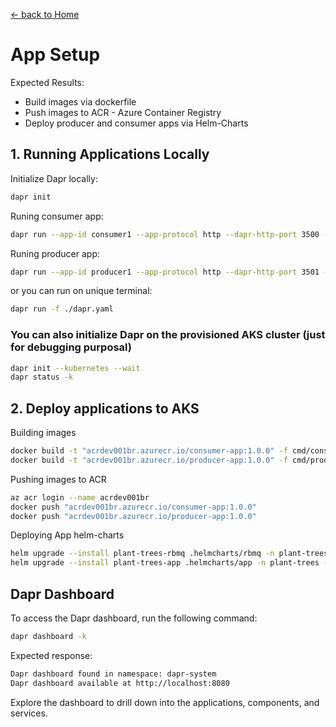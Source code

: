 [<- back to Home](../readme.md)

# App Setup

Expected Results:

- Build images via dockerfile
- Push images to ACR - Azure Container Registry
- Deploy producer and consumer apps via Helm-Charts

## 1. Running Applications Locally

Initialize Dapr locally:

```sh
dapr init
```

Runing consumer app:

```sh
dapr run --app-id consumer1 --app-protocol http --dapr-http-port 3500 --app-port 8080  --resources-path .helmcharts/app/templates -- go run ./cmd/consumer
```

Runing producer app:

```sh
dapr run --app-id producer1 --app-protocol http --dapr-http-port 3501 --resources-path .helmcharts/app/templates -- go run ./cmd/producer
```

or you can run on unique terminal:

```sh
dapr run -f ./dapr.yaml
```

### You can also initialize Dapr on the provisioned AKS cluster (just for debugging purposal)

```sh
dapr init --kubernetes --wait
dapr status -k
```

## 2. Deploy applications to AKS

Building images

```sh
docker build -t "acrdev001br.azurecr.io/consumer-app:1.0.0" -f cmd/consumer/dockerfile .
docker build -t "acrdev001br.azurecr.io/producer-app:1.0.0" -f cmd/producer/dockerfile .
```

Pushing images to ACR

```sh
az acr login --name acrdev001br
docker push "acrdev001br.azurecr.io/consumer-app:1.0.0" 
docker push "acrdev001br.azurecr.io/producer-app:1.0.0" 
```

Deploying App helm-charts

```sh
helm upgrade --install plant-trees-rbmq .helmcharts/rbmq -n plant-trees --create-namespace
helm upgrade --install plant-trees-app .helmcharts/app -n plant-trees --create-namespace
```

## Dapr Dashboard

To access the Dapr dashboard, run the following command:

```sh
dapr dashboard -k
```

Expected response:

```sh
Dapr dashboard found in namespace: dapr-system
Dapr dashboard available at http://localhost:8080
```

Explore the dashboard to drill down into the applications, components, and services.